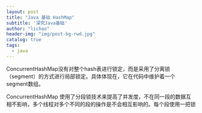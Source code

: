 ```yaml
---
layout: post
title: "Java 基础 HashMap"
subtitle: '深究Java基础'
author: "lichao"
header-img: "img/post-bg-rwd.jpg"
catalog: true
tags:
  - java 
---
```


ConcurrentHashMap没有对整个hash表进行锁定，而是采用了分离锁（segment）的方式进行局部锁定。具体体现在，它在代码中维护着一个segment数组。

ConcurrentHashMap 使用了分段锁技术来提高了并发度，不在同一段的数据互相不影响，多个线程对多个不同的段的操作是不会相互影响的。每个段使用一把锁
